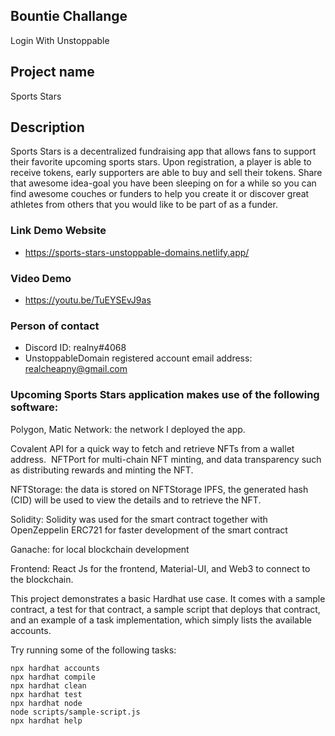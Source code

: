 ## Bountie Challange

Login With Unstoppable

## Project name

Sports Stars

## Description

Sports Stars is a decentralized fundraising app that allows fans to support their favorite upcoming sports stars. Upon registration, a player is able to receive tokens, early supporters are able to buy and sell their tokens. Share that awesome idea-goal you have been sleeping on for a while so you can find awesome couches or funders to help you create it or discover great athletes from others that you would like to be part of as a funder.

### Link Demo Website

- https://sports-stars-unstoppable-domains.netlify.app/

### Video Demo

- https://youtu.be/TuEYSEvJ9as

### Person of contact

- Discord ID: realny#4068
- UnstoppableDomain registered account email address: realcheapny@gmail.com

### Upcoming Sports Stars application makes use of the following software:

Polygon, Matic Network: the network I deployed the app.

Covalent API for a quick way to fetch and retrieve NFTs from a wallet address.
​​
NFTPort for multi-chain NFT minting, and data transparency such as distributing rewards and minting the NFT.

NFTStorage: the data is stored on NFTStorage IPFS, the generated hash (CID) will be used to view the details and to retrieve the NFT.

Solidity: Solidity was used for the smart contract together with OpenZeppelin ERC721 for faster development of the smart contract

Ganache: for local blockchain development

Frontend: React Js for the frontend, Material-UI, and Web3 to connect to the blockchain.

This project demonstrates a basic Hardhat use case. It comes with a sample contract, a test for that contract, a sample script that deploys that contract, and an example of a task implementation, which simply lists the available accounts.

Try running some of the following tasks:

```shell
npx hardhat accounts
npx hardhat compile
npx hardhat clean
npx hardhat test
npx hardhat node
node scripts/sample-script.js
npx hardhat help
```
